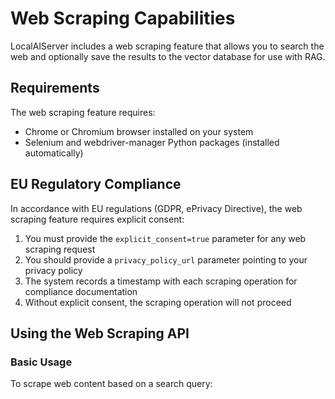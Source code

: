 # Web Scraping Capabilities

LocalAIServer includes a web scraping feature that allows you to search the web and optionally save the results to the vector database for use with RAG.

## Requirements

The web scraping feature requires:
- Chrome or Chromium browser installed on your system
- Selenium and webdriver-manager Python packages (installed automatically)

## EU Regulatory Compliance

In accordance with EU regulations (GDPR, ePrivacy Directive), the web scraping feature requires explicit consent:

1. You must provide the `explicit_consent=true` parameter for any web scraping request
2. You should provide a `privacy_policy_url` parameter pointing to your privacy policy
3. The system records a timestamp with each scraping operation for compliance documentation
4. Without explicit consent, the scraping operation will not proceed

## Using the Web Scraping API

### Basic Usage

To scrape web content based on a search query:

